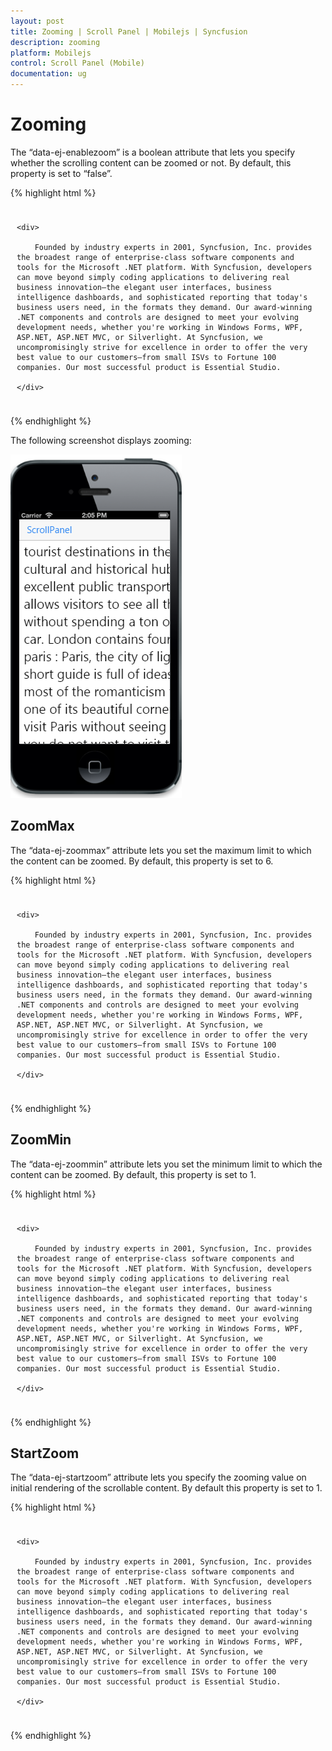 ```yaml
---
layout: post
title: Zooming | Scroll Panel | Mobilejs | Syncfusion
description: zooming
platform: Mobilejs
control: Scroll Panel (Mobile)
documentation: ug
---
```


# Zooming

The “data-ej-enablezoom” is a boolean attribute that lets you specify whether the scrolling content can be zoomed or not. By default, this property is set to “false”.

{% highlight html %}

<div data-role="ejmheader" data-ej-title="ScrollPanel"></div>

<div id="maincontent" style="padding:10px">

	<div>

		Founded by industry experts in 2001, Syncfusion, Inc. provides the broadest range of enterprise-class software components and tools for the Microsoft .NET platform. With Syncfusion, developers can move beyond simply coding applications to delivering real business innovation—the elegant user interfaces, business intelligence dashboards, and sophisticated reporting that today's business users need, in the formats they demand. Our award-winning .NET components and controls are designed to meet your evolving development needs, whether you're working in Windows Forms, WPF, ASP.NET, ASP.NET MVC, or Silverlight. At Syncfusion, we uncompromisingly strive for excellence in order to offer the very best value to our customers—from small ISVs to Fortune 100 companies. Our most successful product is Essential Studio.

	</div>

</div>

<div id="sample_scrollpanel" data-role="ejmscrollpanel" data-ej-target="maincontent" data-ej-enablezoom="true" data-ej-startzoom="2" data-ej-enablenativescrolling="false" /> 

{% endhighlight %}

The following screenshot displays zooming:

![](Zooming_images/Zooming_img1.png)

## ZoomMax

The “data-ej-zoommax” attribute lets you set the maximum limit to which the content can be zoomed. By default, this property is set to 6.

{% highlight html %}

<div data-role="ejmheader" data-ej-title="ScrollPanel"></div>

<div id="maincontent" style="padding:10px">

	<div>

		Founded by industry experts in 2001, Syncfusion, Inc. provides the broadest range of enterprise-class software components and tools for the Microsoft .NET platform. With Syncfusion, developers can move beyond simply coding applications to delivering real business innovation—the elegant user interfaces, business intelligence dashboards, and sophisticated reporting that today's business users need, in the formats they demand. Our award-winning .NET components and controls are designed to meet your evolving development needs, whether you're working in Windows Forms, WPF, ASP.NET, ASP.NET MVC, or Silverlight. At Syncfusion, we uncompromisingly strive for excellence in order to offer the very best value to our customers—from small ISVs to Fortune 100 companies. Our most successful product is Essential Studio.

	</div>

</div>

<div id="sample_scrollpanel" data-role="ejmscrollpanel" data-ej-target="maincontent" data-ej-enablenativescrolling="false" data-ej-startzoom="2" data-ej-enablezoom="true" data-ej-zoommax="1" />

{% endhighlight %}

## ZoomMin

The “data-ej-zoommin” attribute lets you set the minimum limit to which the content can be zoomed. By default, this property is set to 1.

{% highlight html %}

<div data-role="ejmheader" data-ej-title="ScrollPanel"></div>

<div id="maincontent" style="padding:10px">

	<div>

		Founded by industry experts in 2001, Syncfusion, Inc. provides the broadest range of enterprise-class software components and tools for the Microsoft .NET platform. With Syncfusion, developers can move beyond simply coding applications to delivering real business innovation—the elegant user interfaces, business intelligence dashboards, and sophisticated reporting that today's business users need, in the formats they demand. Our award-winning .NET components and controls are designed to meet your evolving development needs, whether you're working in Windows Forms, WPF, ASP.NET, ASP.NET MVC, or Silverlight. At Syncfusion, we uncompromisingly strive for excellence in order to offer the very best value to our customers—from small ISVs to Fortune 100 companies. Our most successful product is Essential Studio.

	</div>

</div>

<div id="sample_scrollpanel" data-role="ejmscrollpanel" data-ej-target="maincontent" data-ej-startzoom="1" data-ej-enablezoom="true" data-ej-enablenativescrolling="false" data-ej-zoommin="2" />

{% endhighlight %}

## StartZoom

The “data-ej-startzoom” attribute lets you specify the zooming value on initial rendering of the scrollable content.  By default this property is set to 1.

{% highlight html %}

<div data-role="ejmheader" data-ej-title="ScrollPanel"></div>

<div id="maincontent" style="padding:10px">

	<div>

		Founded by industry experts in 2001, Syncfusion, Inc. provides the broadest range of enterprise-class software components and tools for the Microsoft .NET platform. With Syncfusion, developers can move beyond simply coding applications to delivering real business innovation—the elegant user interfaces, business intelligence dashboards, and sophisticated reporting that today's business users need, in the formats they demand. Our award-winning .NET components and controls are designed to meet your evolving development needs, whether you're working in Windows Forms, WPF, ASP.NET, ASP.NET MVC, or Silverlight. At Syncfusion, we uncompromisingly strive for excellence in order to offer the very best value to our customers—from small ISVs to Fortune 100 companies. Our most successful product is Essential Studio.

	</div>

</div>

<div id="sample_scrollpanel" data-role="ejmscrollpanel" data-ej-target="maincontent" data-ej-enablezoom="true" data-ej-startzoom="2" />

{% endhighlight %}


